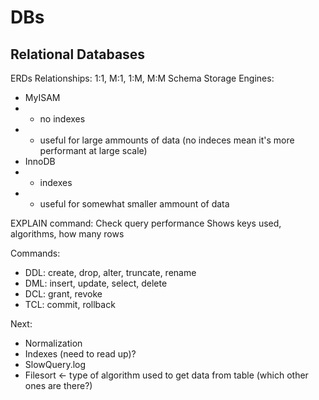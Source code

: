 # DBs

## Relational Databases

ERDs
Relationships: 1:1, M:1, 1:M, M:M
Schema
Storage Engines:
- MyISAM
- - no indexes
- - useful for large ammounts of data (no indeces mean it's more performant at large scale)
- InnoDB
- - indexes
- - useful for somewhat smaller ammount of data

EXPLAIN command:
    Check query performance
    Shows keys used, algorithms, how many rows

Commands:
- DDL: create, drop, alter, truncate, rename
- DML: insert, update, select, delete
- DCL: grant, revoke
- TCL: commit, rollback

Next:
- Normalization
- Indexes (need to read up)?
- SlowQuery.log
- Filesort <- type of algorithm used to get data from table (which other ones are there?)
